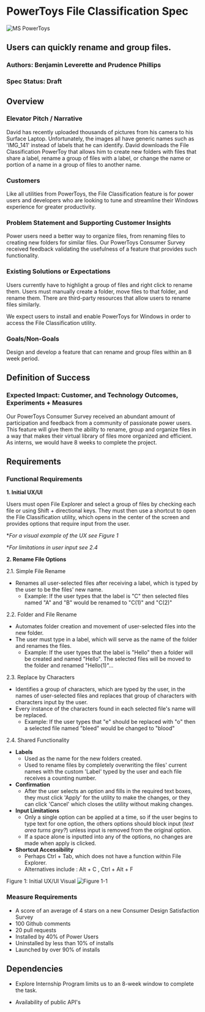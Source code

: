 # **PowerToys File Classification Spec**

![MS PowerToys](https://hothardware.com/ContentImages/NewsItem/48038/content/Microsoft_PowerToys.jpg "PowerToys")
## Users can quickly rename and group files.
### Authors: Benjamin Leverette and Prudence Phillips
### Spec Status: Draft
## Overview

### Elevator Pitch / Narrative 

David has recently uploaded thousands of pictures from his camera to his Surface Laptop.  Unfortunately, the images all have generic names such as 'IMG_141' instead of labels that he can identify.  David downloads the File Classification PowerToy that allows him to create new folders with files that share a label, rename a group of files with a label, or change the name or portion of a name in a group of files to another name.

### Customers

Like all utilities from PowerToys, the File Classification feature is for power users and developers who are looking to tune and streamline their Windows experience for greater productivity.
  
### Problem Statement and Supporting Customer Insights

Power users need a better way to organize files, from renaming files to creating new folders for similar files.  Our PowerToys Consumer Survey received feedback validating the usefulness of a feature that provides such functionality.

### Existing Solutions or Expectations

Users currently have to highlight a group of files and right click to rename them.  Users must manually create a folder, move files to that folder, and rename them.  There are third-party resources that allow users to rename files similarly.

We expect users to install and enable PowerToys for Windows in order to access the File Classification utility.

### Goals/Non-Goals

Design and develop a feature that can rename and group files within an 8 week period.

## Definition of Success

### Expected Impact: Customer, and Technology Outcomes, Experiments + Measures

Our PowerToys Consumer Survey received an abundant amount of participation and feedback from a community of passionate power users.  This feature will give them the ability to rename, group and organize files in a way that makes their virtual library of files more organized and efficient.  As interns, we would have 8 weeks to complete the project.

## Requirements

### Functional Requirements

**1. Initial UX/UI**
   
   Users must open File Explorer and select a group of files by checking each file or using Shift + directional keys.  They must then use a shortcut to open the File Classification utility, which opens in the center of the screen and provides options that require input from the user.

   **For a visual example of the UX see Figure 1*

   **For limitations in user input see 2.4*

**2. Rename File Options**   

   2.1. Simple File Rename
   - Renames all user-selected files after receiving a label, which is typed by the user to be the files' new name.
     - Example: If the user types that the label is "C" then selected files named "A" and "B" would be renamed to "C(1)" and "C(2)"

   2.2. Folder and File Rename
   - Automates folder creation and movement of user-selected files into the new folder.
   - The user must type in a label, which will serve as the name of the folder and renames the files.
     - Example: If the user types that the label is "Hello" then a folder will be created and named "Hello". The selected files will be moved to the folder and renamed "Hello(1)"...

   2.3. Replace by Characters
   - Identifies a group of characters, which are typed by the user, in the names of user-selected files and replaces that group of characters with characters input by the user.
   - Every instance of the characters found in each selected file's name will be replaced.
     - Example: If the user types that "e" should be replaced with "o" then a selected file named "bleed" would be changed to "blood"

   2.4. Shared Functionality
   
   - **Labels**
     - Used as the name for the new folders created.  
     - Used to rename files by completely overwriting the files' current names with the custom 'Label' typed by the user and each file receives a counting number.
   - **Confirmation**  
     - After the user selects an option and fills in the required text boxes, they must click 'Apply' for the utility to make the changes, or they can click 'Cancel' which closes the utility without making changes.
   - **Input Limitations**
     - Only a single option can be applied at a time, so if the user begins to type text for one option, the others options should block input (*text area turns grey?*) unless input is removed from the original option.
     - If a space alone is inputted into any of the options, no changes are made when apply is clicked.
- **Shortcut Accessibility**
  - Perhaps Ctrl + Tab, which does not have a function within File Explorer.
  - Alternatives include : Alt + C , Ctrl + Alt + F

Figure 1: Initial UX/UI Visual
![Figure 1-1](https://raw.github.com/indierawk2k2/PowerToys-1/images/PT%20Images/File%20Classification%20Design%20Blurred.png "FC")

### Measure Requirements

- A score of an average of 4 stars on a new Consumer Design Satisfaction Survey
- 100 Github comments
- 20 pull requests
- Installed by 40% of Power Users
- Uninstalled by less than 10% of installs
- Launched by over 90% of installs

## Dependencies

- Explore Internship Program limits us to an 8-week window to complete the task.

- Availability of public API's